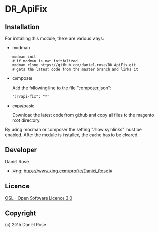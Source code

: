 DR_ApiFix
========================

Installation
-------
For installing this module, there are various ways:

* modman

  ```
  modman init 																# if modman is not initialized
  modman clone https://github.com/daniel-rose/DR_ApiFix.git                 # gets the latest code from the master branch and links it
  ```

* composer

  Add the following line to the file "composer.json":

  `"dr/api-fix": "*"`

* copy/paste

  Download the latest code from github and copy all files to the magento root directory.

By using modman or composer the setting "allow symlinks" must be enabled. After the module is installed, the cache has to be cleared.

Developer
---------
Daniel Rose
* Xing: https://www.xing.com/profile/Daniel_Rose16

Licence
-------
[OSL - Open Software Licence 3.0](http://opensource.org/licenses/osl-3.0.php)

Copyright
---------
(c) 2015 Daniel Rose